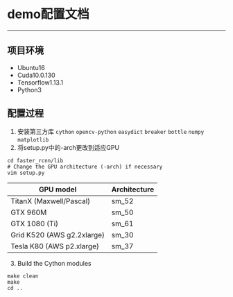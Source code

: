# demo配置文档
---
## 项目环境
- Ubuntu16
- Cuda10.0.130
- Tensorflow1.13.1
- Python3
## 配置过程
1. 安装第三方库
    `cython`
    `opencv-python`
    `easydict`
    `breaker`
    `bottle`
    `numpy`
    `matplotlib`
2. 将setup.py中的-arch更改到适应GPU
  ```Shell
  cd faster_rcnn/lib
  # Change the GPU architecture (-arch) if necessary
  vim setup.py
  ```

  | GPU model  | Architecture |
  | ------------- | ------------- |
  | TitanX (Maxwell/Pascal) | sm_52 |
  | GTX 960M | sm_50 |
  | GTX 1080 (Ti) | sm_61 |
  | Grid K520 (AWS g2.2xlarge) | sm_30 |
  | Tesla K80 (AWS p2.xlarge) | sm_37 |

3. Build the Cython modules
  ```Shell
  make clean
  make
  cd ..
  ```
